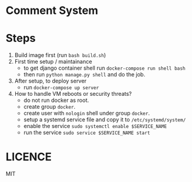 # Comment System

# Steps
1. Build image first (run `bash build.sh`)
2. First time setup / maintainance
    - to get django container shell run `docker-compose run shell bash`
    - then run `python manage.py shell` and do the job.
3. After setup, to deploy server
    - run `docker-compose up server`
4. How to handle VM reboots or security threats?
    - do not run docker as root.
    - create group `docker`.
    - create user with `nologin` shell under group `docker`.
    - setup a systemd service file and copy it to `/etc/systemd/system/`
    - enable the service `sudo systemctl enable $SERVICE_NAME`
    - run the service `sudo service $SERVICE_NAME start`

# LICENCE
MIT
